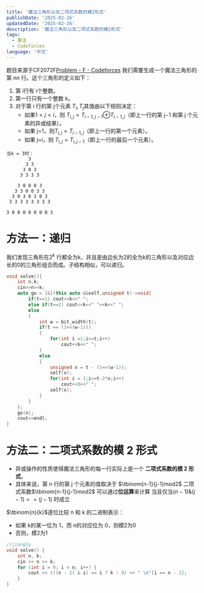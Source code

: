 ```yaml
---
title: '魔法三角形以及二项式系数的模2形式'
publishDate: '2025-02-26'
updatedDate: '2025-02-26'
description: '魔法三角形以及二项式系数的模2形式'
tags:
  - 算法
  - Codeforces
language: '中文'
---
```


题目来源于CF2072F[Problem - F - Codeforces](https://codeforces.com/contest/2072/problem/F)
我们需要生成一个魔法三角形的第 nn 行。这个三角形的定义如下：

1. 第 i行有 i个整数。
2. 第一行只有一个整数 k。
3. 对于第 i 行的第 j个元素 $T_i,T_j$其值由以下规则决定：
    - 如果$1<j<i$，则 $T_{i,j}=T_{i-1,j-1}$⊕$T_{i-1,j}$​（即上一行的第 j−1 和第 j 个元素的异或结果）。
    - 如果 j=1，则$T_{i,j}=T_{i-1,j}$（即上一行的第一个元素）。
    - 如果 j=i，则 $T_{i,j}=T_{i,j-1}$（即上一行的最后一个元素）。

```
当k = 3时：
        3 
       3 3 
      3 0 3 
     3 3 3 3 
     
    3 0 0 0 3 
   3 3 0 0 3 3 
  3 0 3 0 3 0 3 
 3 3 3 3 3 3 3 3 
 
3 0 0 0 0 0 0 0 3
```
# 方法一：递归
我们发现三角形在$2^k$ 行都全为k，并且是由边长为2的全为k的三角形以及对应边长的0的三角形组合而成。子结构相似，可以递归。
```cpp
void solve(){
	int n,k;
	cin>>n>>k;
	auto go = [&](this auto &&self,unsigned t)->void{
		if(t==1) cout<<k<<" ";
		else if(t==2) cout<<k<<" "<<k<<" ";
		else
		{
			int w = bit_width(t);
			if(t == (1<<(w-1)))
			{
				for(int i =1;i<=t;i++)
					cout<<k<<" ";
			}
			else
			{
				unsigned x = t - (1<<(w-1));
				self(x);
				for(int i = 1;i<=t-2*x;i++)
					cout<<0<<" ";
				self(x);
			}
		}
	};
	go(n);
	cout<<endl;
}
```

# 方法二：二项式系数的模 2 形式
- 异或操作的性质使得魔法三角形的每一行实际上是一个 **二项式系数的模 2 形式**。
- 具体来说，第 n 行的第 j 个元素的值取决于 $\tbinom{n-1}{j-1}mod2$ 
二项式系数$\tbinom{n-1}{j-1}mod2$ 可以通过**位运算**来计算
当且仅当$(n-1)\&(j-1)==(j-1)$ 时成立

$\tbinom{n}{k}$逐位比较 n 和 k 的二进制表示：
-  如果 k的某一位为 1，而 n的对应位为 0，则模2为0
- 否则，模2为1
```cpp
//jiangly
void solve() {
    int n, k;
    cin >> n >> k;
    for (int i = 0; i < n; i++) {
        cout << (((n - 1) & i) == i ? k : 0) << " \n"[i == n - 1];
    }
}
```